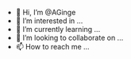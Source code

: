 - 👋 Hi, I’m @AGinge
- 👀 I’m interested in ...
- 🌱 I’m currently learning ...
- 💞️ I’m looking to collaborate on ...
- 📫 How to reach me ...

<!---
AGinge/AGinge is a ✨ special ✨ repository because its `README.md` (this file) appears on your GitHub profile.
You can click the Preview link to take a look at your changes.
--->
